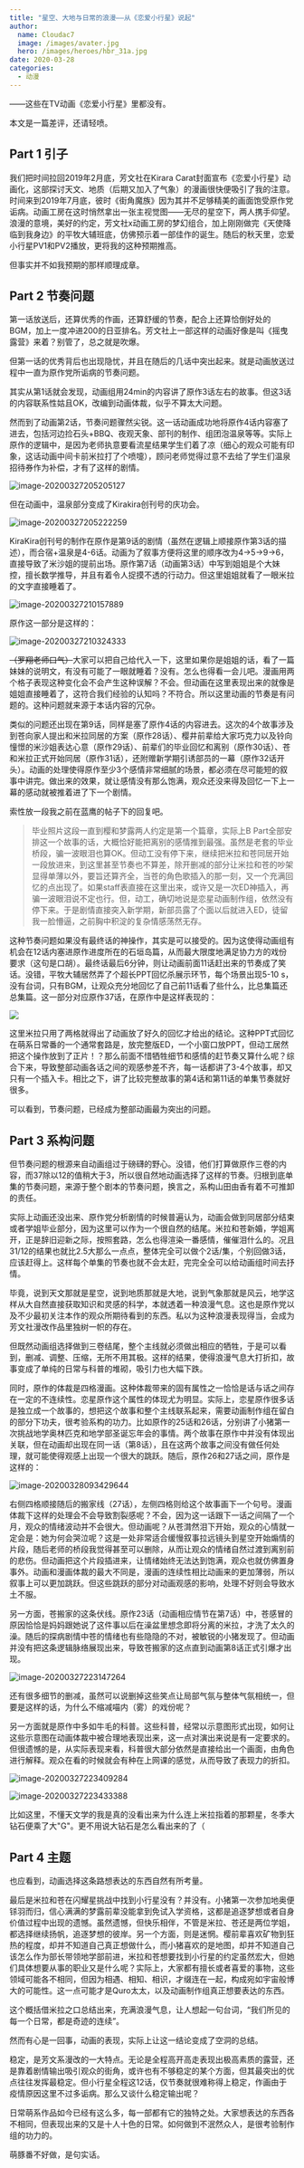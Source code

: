 ```yaml
---
title: "星空、大地与日常的浪漫——从《恋爱小行星》说起"
author: 
  name: Cloudac7
  image: /images/avater.jpg
  hero: /images/heroes/hbr_31a.jpg
date: 2020-03-28
categories:
  - 动漫
---
```


——这些在TV动画《恋爱小行星》里都没有。

本文是一篇差评，还请轻喷。

## Part 1 引子

我们把时间拉回2019年2月底，芳文社在Kirara Carat封面宣布《恋爱小行星》动画化，这部探讨天文、地质（后期又加入了气象）的漫画很快便吸引了我的注意。时间来到2019年7月底，彼时《街角魔族》因为其并不足够精美的画面饱受原作党诟病。动画工房在这时悄然拿出一张主视觉图——无尽的星空下，两人携手仰望。浪漫的意境，美好的约定，芳文社x动画工房的梦幻组合，加上刚刚做完《天使降临到我身边》的平牧大辅班底，仿佛预示着一部佳作的诞生。随后的秋天里，恋爱小行星PV1和PV2播放，更将我的这种预期推高。

但事实并不如我预期的那样顺理成章。

## Part 2 节奏问题

第一话放送后，还算优秀的作画，还算舒缓的节奏，配合上还算恰倒好处的BGM，加上一度冲进200的日亚排名。芳文社上一部这样的动画好像是叫《摇曳露营》来着？别管了，总之就是吹爆。

但第一话的优秀背后也出现隐忧，并且在随后的几话中突出起来。就是动画放送过程中一直为原作党所诟病的节奏问题。

其实从第1话就会发现，动画组用24min的内容讲了原作3话左右的故事。但这3话的内容联系性姑且OK，改编到动画体裁，似乎不算太大问题。

然而到了动画第2话，节奏问题骤然尖锐。这一话动画成功地将原作4话内容塞了进去，包括河边捡石头+BBQ、夜观天象、部刊的制作、组团泡温泉等等。实际上原作的逻辑中，是因为老师执意要看流星结果学生们着了凉（细心的观众可能有印象，这话动画中间卡前米拉打了个喷嚏），顾问老师觉得过意不去给了学生们温泉招待券作为补偿，才有了这样的剧情。

![image-20200327205205127](https://i.loli.net/2020/06/20/s8MViNdUnAXExIk.png)

但在动画中，温泉部分变成了Kirakira创刊号的庆功会。

![image-20200327205222259](https://i.loli.net/2020/06/20/LSngFf2yQoYKDs9.png)

KiraKira创刊号的制作在原作是第9话的剧情（虽然在逻辑上顺接原作第3话的描述），而合宿+温泉是4-6话。动画为了叙事方便将这里的顺序改为4→5→9→6，直接导致了米沙姐的提前出场。原作第7话（动画第3话）中写到姐姐是个大妹控，擅长数学推导，并且有着令人捉摸不透的行动力。但这里姐姐就看了一眼米拉的文字直接睡着了。

![image-20200327210157889](https://i.loli.net/2020/06/20/azcyHDXjL4Z6hTl.png)

原作这一部分是这样的：

![image-20200327210324333](https://i.loli.net/2020/06/20/gi7QYMmw5lboKS3.png)

<del>（罗翔老师口气）</del>大家可以把自己给代入一下，这里如果你是姐姐的话，看了一篇妹妹的说明文，有没有可能了一眼就睡着？没有。怎么也得看一会儿吧。漫画用两个格子表现这种变化会不会产生这种误解？不会。但动画在这里表现出来的就像是姐姐直接睡着了，这符合我们经验的认知吗？不符合。所以这里动画的节奏是有问题的。这种问题就来源于本话内容的冗杂。

类似的问题还出现在第9话，同样是塞了原作4话的内容进去。这次的4个故事涉及到苍向家人提出和米拉同居的方案（原作28话）、樱井前辈给大家巧克力以及铃向憧憬的米沙姐表达心意（原作29话）、前辈们的毕业回忆和离别（原作30话）、苍和米拉正式开始同居（原作31话），还附赠新学期引诱部员的一幕（原作32话开头）。动画的处理使得原作至少3个感情非常细腻的场景，都必须在尽可能短的叙事中讲完。做出来的效果，就让感情没有那么饱满，观众还没来得及回忆一下上一幕的感动就被推着进了下一个剧情。

索性放一段我之前在蓝鹰的帖子下的回复吧。

> 毕业照片这段一直到樱和梦露两人约定是第一个篇章，实际上B Part全部安排这一个故事的话，大概恰好能把离别的感情推到最强。虽然是老套的毕业桥段，骗一波眼泪也算OK。但动工没有停下来，继续把米拉和苍同居开始一段放进来，到这里甚至节奏也不算差，除开删减的部分让米拉和苍的吵架显得单薄以外，要旨还算齐全，当苍的角色歌插入的那一刻，又一个充满回忆的点出现了。如果staff表直接在这里出来，或许又是一次ED神插入，再骗一波眼泪说不定也行。但，动工，确切地说是恋星动画制作组，依然没有停下来。于是剧情直接突入新学期，新部员露了个面以后就进入ED，徒留我一脸懵逼，之前胸中积淀的复杂情感荡然无存。

这种节奏问题如果没有最终话的神操作，其实是可以接受的。因为这使得动画组有机会在12话内塞进原作进度所在的石垣岛篇，从而最大限度地满足协力方的戏份要求（这句是口胡）。最终话最后6分钟，则让动画前面11话赶出来的节奏成了笑话。没错，平牧大辅居然弄了个超长PPT回忆杀展示环节，每个场景出现5-10 s，没有台词，只有BGM，让观众充分地回忆了自己前11话看了些什么，比总集篇还总集篇。这一部分对应原作37话，在原作中是这样表现的：

![](https://i.loli.net/2020/06/20/PpXC3yHbVSLIlfo.jpg)

这里米拉只用了两格就得出了动画放了好久的回忆才给出的结论。这种PPT式回忆在萌系日常番的一个通常套路是，放完整版ED，一个小窗口放PPT，但动工居然把这个操作放到了正片！？那么前面不惜牺牲细节和感情的赶节奏又算什么呢？综合下来，导致整部动画各话之间的观感参差不齐，每一话都讲了3-4个故事，却又只有一个插入卡。相比之下，讲了比较完整故事的第4话和第11话的单集节奏就好很多。

可以看到，节奏问题，已经成为整部动画最为突出的问题。

## Part 3 系构问题

但节奏问题的根源来自动画组过于磅礴的野心。没错，他们打算做原作三卷的内容，而37除以12的值稍大于3，所以很自然地动画选择了这样的节奏。归根到底单集的节奏问题，来源于整个剧本的节奏问题，换言之，系构山田由香有着不可推卸的责任。

实际上动画还没出来、原作党分析剧情的时候普遍认为，动画会做到同居部分结束或者学姐毕业部分，因为这里可以作为一个很自然的结尾。米拉和苍新婚，学姐离开，正是辞旧迎新之际，按照套路，怎么也得渲染一番感情，催催泪什么的。况且31/12的结果也就比2.5大那么一点点，整体完全可以做个2话/集，个别回做3话，应该赶得上。这样每个单集的节奏也就不会太赶，完完全全可以给动画组时间去抒情。

毕竟，说到天文那就是星空，说到地质那就是大地，说到气象那就是风云，地学这样从大自然直接获取知识和灵感的科学，本就透着一种浪漫气息。这也是原作党以及不少最初关注本作的观众所期待看到的东西。私以为这种浪漫表现得当，会成为芳文社漫改作品里独树一帜的存在。

但既然动画组选择做到三卷结尾，整个主线就必须做出相应的牺牲，于是可以看到，删减、调整、压缩，无所不用其极。这样的结果，使得浪漫气息大打折扣，故事变成了单纯的日常与科普的堆砌，吸引力也大幅下跌。

同时，原作的体裁是四格漫画。这种体裁带来的固有属性之一恰恰是话与话之间存在一定的不连续性。恋星原作这个属性的体现尤为明显。实际上，恋星原作很多话是独立成一个故事的，想把这个故事和整个主线联系起来，需要动画制作组在留白的部分下功夫，很考验系构的功力。比如原作的25话和26话，分别讲了小猪第一次挑战地学奥林匹克和地学部圣诞忘年会的事情。两个故事在原作中并没有体现出关联，但在动画却出现在同一话（第8话），且在这两个故事之间没有做任何处理，就可能使得观感上出现一个很大的跳跃。随后，原作26和27话之间，原作是这样的：

![image-20200328093429644](https://i.loli.net/2020/06/20/ElOcn4tJTsYzrpM.png)

右侧四格顺接随后的搬家线（27话），左侧四格则给这个故事画下一个句号。漫画体裁下这样的处理会不会导致割裂感呢？不会，因为这一话跟下一话之间隔了一个月，观众的情绪波动并不会很大。但动画呢？从苍潸然泪下开始，观众的心情就一定会是：她为何会哭泣呢？这是一处非常适合缓慢叙事拉远镜头到星空开始煽情的片段，随后老师的桥段我觉得甚至可以删除，从而让观众的情绪自然过渡到离别前的悲伤。但动画把这个片段插进来，让情绪始终无法达到饱满，观众也就仿佛置身事外。动画和漫画体裁的最大不同是，漫画的连续性相比动画来的更加薄弱，所以叙事上可以更加跳跃。但这些跳跃的部分对动画观感的影响，处理不好则会导致水土不服。

另一方面，苍搬家的这条伏线。原作23话（动画相应情节在第7话）中，苍感冒的原因恰恰是妈妈跟她说了这件事以后在澡盆里想念即将分离的米拉，才洗了太久的澡。随后的探病剧情中苍的情绪也有些隐隐的不对，被敏锐的小猪发现了。但动画并没有把这条逻辑脉络展现出来，导致苍搬家的这点直到动画第8话正式引爆才出现。

![image-20200327223147264](https://i.loli.net/2020/06/20/q5PXLIAT9FfBz87.png)

还有很多细节的删减，虽然可以说删掉这些笑点让局部气氛与整体气氛相统一，但要是这样的话，为什么不缩减喵内（雾）的戏份呢？

另一方面就是原作中多如牛毛的科普。这些科普，经常以示意图形式出现，如何让这些示意图在动画体裁中被合理地表现出来，这一点对演出来说是有一定要求的。但很遗憾的是，从实际表现来看，科普很大部分依然是直接给出一个画面，由角色进行解释。观众在看的时候就会有种在上网课的感觉，从而导致了表现力的折扣。

![image-20200327223409284](https://i.loli.net/2020/06/20/VGogxhnuTZySNi9.png)

![image-20200327223433388](https://i.loli.net/2020/06/20/rljHtefiYaKbUN9.png)

比如这里，不懂天文学的我是真的没看出来为什么连上米拉指着的那颗星，冬季大钻石便乘了大"G"。更不用说大钻石是怎么看出来的了（

## Part 4 主题

也应看到，动画选择这条路想表达的东西自然有所考量。

最后是米拉和苍在闪耀星挑战中找到小行星没有？并没有。小猪第一次参加地奥便铩羽而归，信心满满的梦露前辈没能拿到免试入学资格，这都是追逐梦想或者自身价值过程中出现的遗憾。虽然遗憾，但快乐相伴，不管是米拉、苍还是两位学姐，都选择继续扬帆，追逐梦想的彼岸。另一个方面，则是迷惘。樱前辈喜欢矿物到狂热的程度，却并不知道自己真正想做什么，而小猪喜欢的是地图，却并不知道自己该怎么作为部长带领地学部前进，米拉和苍想要找到小行星的约定虽然宏大，但她们具体想要从事的职业又是什么呢？实际上，大家都有擅长或者喜爱的事物，这些领域可能各不相同，但因为相遇、相知、相识，才缀连在一起，构成宛如宇宙般博大的可能性。这一点可能才是Quro太太，以及动画制作组真正想要表达的东西。

这个概括借米拉之口总结出来，充满浪漫气息，让人想起一句台词，“我们所见的每一个日常，都是奇迹的连续”。

然而有心是一回事，动画的表现，实际上让这一结论变成了空洞的总结。

稳定，是芳文系漫改的一大特点。无论是全程高开高走表现出极高素质的露营，还是靠着剧情输出吸引观众的街角，或许也有不够稳定的某个方面，但其最突出的优点往往发挥最稳定。但小行星全程这12话，仅节奏就很难称得上稳定，作画由于疫情原因这里不过多诟病。那么又谈什么稳定输出呢？

日常萌系作品如今已经有这么多，每一部都有它的独特之处。大家想表达的东西各不相同，但表现出来的又是十人十色的日常。如何做到不泯然众人，是很考验制作组的功力的。

萌豚番不好做，是句实话。